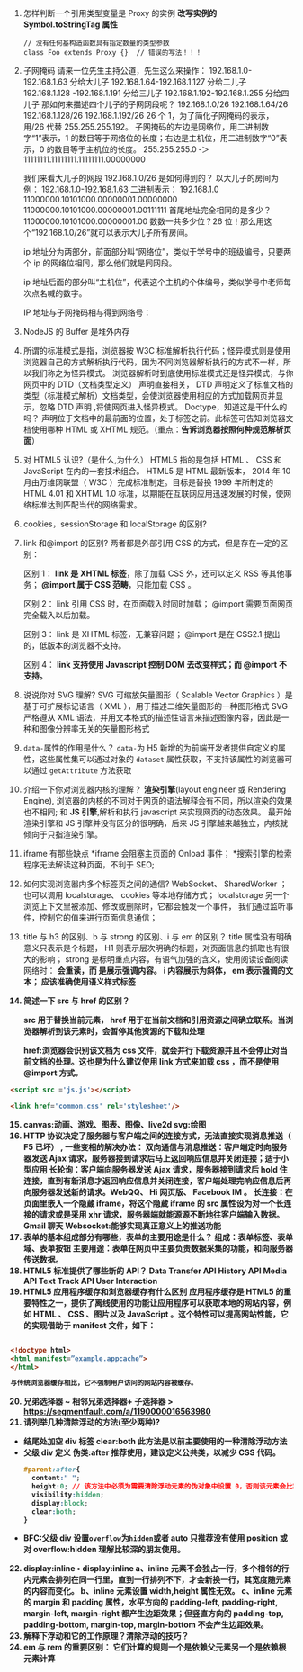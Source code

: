 1. 怎样判断一个引用类型变量是 Proxy 的实例
   **改写实例的 Symbol.toStringTag 属性**

   ```JS
   // 没有任何基构造函数具有指定数量的类型参数
   class Foo extends Proxy {}  // 错误的写法！！！
   ```

2. 子网掩码
   请来一位先生主持公道，先生这么来操作：
   192.168.1.0-192.168.1.63 分给大儿子
   192.168.1.64-192.168.1.127 分给二儿子
   192.168.1.128 -192.168.1.191 分给三儿子
   192.168.1.192-192.168.1.255 分给四儿子
   那如何来描述四个儿子的子网网段呢？
   192.168.1.0/26
   192.168.1.64/26
   192.168.1.128/26
   192.168.1.192/26
   26 个 1，为了简化子网掩码的表示，用/26 代替 255.255.255.192。
   子网掩码的左边是网络位，用二进制数字“1”表示，1 的数目等于网络位的长度；右边是主机位，用二进制数字“0”表示，0 的数目等于主机位的长度。
   255.255.255.0 ‐＞ 11111111.11111111.11111111.00000000

   我们来看大儿子的网段 192.168.1.0/26 是如何得到的？
   以大儿子的房间为例：
   192.168.1.0-192.168.1.63
   二进制表示：
   192.168.1.0
   11000000.10101000.00000001.00000000
   11000000.10101000.00000001.00111111
   首尾地址完全相同的是多少？
   11000000.10101000.00000001.00
   数数一共多少位？26 位！那么用这个“192.168.1.0/26”就可以表示大儿子所有房间。

   ip 地址分为两部分，前面部分叫“网络位”，类似于学号中的班级编号，只要两个 ip 的网络位相同，那么他们就是同网段。

   ip 地址后面的部分叫“主机位”，代表这个主机的个体编号，类似学号中老师每次点名喊的数字。

   IP 地址与子网掩码相与得到网络号：

3. NodeJS 的 Buffer 是堆外内存
4. 所谓的标准模式是指，浏览器按 W3C 标准解析执行代码；怪异模式则是使用浏览器自己的方式解析执行代码，因为不同浏览器解析执行的方式不一样，所以我们称之为怪异模式。
   浏览器解析时到底使用标准模式还是怪异模式，与你网页中的 DTD（文档类型定义） 声明直接相关， DTD 声明定义了标准文档的类型（标准模式解析）文档类型，会使浏览器使用相应的方式加载网页并显示，忽略 DTD 声明 ,将使网页进入怪异模式。
   Doctype，知道这是干什么的吗？
   声明位于文档中的最前面的位置，处于标签之前。此标签可告知浏览器文档使用哪种 HTML 或 XHTML 规范。（重点：**告诉浏览器按照何种规范解析页面**）
5. 对 HTML5 认识?（是什么,为什么）
   HTML5 指的是包括 HTML 、 CSS 和 JavaScript 在内的一套技术组合。
   HTML5 是 HTML 最新版本， 2014 年 10 月由万维网联盟（ W3C ）完成标准制定。目标是替换 1999 年所制定的 HTML 4.01 和 XHTML 1.0 标准，以期能在互联网应用迅速发展的时候，使网络标准达到匹配当代的网络需求。
6. cookies，sessionStorage 和 localStorage 的区别?
7. link 和@import 的区别?
   两者都是外部引用 CSS 的方式，但是存在一定的区别：

   区别 1： **link 是 XHTML 标签**，除了加载 CSS 外，还可以定义 RSS 等其他事务； **@import 属于 CSS 范畴**，只能加载 CSS 。

   区别 2： link 引用 CSS 时，在页面载入时同时加载； @import 需要页面网页完全载入以后加载。

   区别 3： link 是 XHTML 标签，无兼容问题； @import 是在 CSS2.1 提出的，低版本的浏览器不支持。

   区别 4： **link 支持使用 Javascript 控制 DOM 去改变样式；而 @import 不支持。**

8. 说说你对 SVG 理解?
   SVG 可缩放矢量图形（ Scalable Vector Graphics ）是基于可扩展标记语言（ XML ），用于描述二维矢量图形的一种图形格式
   SVG 严格遵从 XML 语法，并用文本格式的描述性语言来描述图像内容，因此是一种和图像分辨率无关的矢量图形格式
9. `data-`属性的作用是什么？
   `data-`为 H5 新增的为前端开发者提供自定义的属性，这些属性集可以通过对象的 `dataset` 属性获取，不支持该属性的浏览器可以通过 `getAttribute` 方法获取
10. 介绍一下你对浏览器内核的理解？
    **渲染引擎**(layout engineer 或 Rendering Engine), 浏览器的内核的不同对于网页的语法解释会有不同，所以渲染的效果也不相同; 和 **JS 引擎**,解析和执行 javascript 来实现网页的动态效果。
    最开始渲染引擎和 JS 引擎并没有区分的很明确，后来 JS 引擎越来越独立，内核就倾向于只指渲染引擎。
11. iframe 有那些缺点
    \*iframe 会阻塞主页面的 Onload 事件； \*搜索引擎的检索程序无法解读这种页面，不利于 SEO;
12. 如何实现浏览器内多个标签页之间的通信?
    WebSocket、 SharedWorker ；
    也可以调用 localstorage、 cookies 等本地存储方式；
    localstorage 另一个浏览上下文里被添加、修改或删除时，它都会触发一个事件，
    我们通过监听事件，控制它的值来进行页面信息通信；
13. title 与 h3 的区别、b 与 strong 的区别、i 与 em 的区别？
    title 属性没有明确意义只表示是个标题， H1 则表示层次明确的标题，对页面信息的抓取也有很大的影响；
    strong 是标明重点内容，有语气加强的含义，使用阅读设备阅读网络时： <strong> 会**重读**，而 <B> 是展示强调内容。
    i 内容展示为斜体， em 表示强调的文本；
    应该准确使用语义样式标签
14. 简述一下 src 与 href 的区别？

    src 用于替换当前元素， href 用于在当前文档和引用资源之间确立联系。当浏览器解析到该元素时，会暂停其他资源的下载和处理

    href:浏览器会识别该文档为 css 文件，就会并行下载资源并且不会停止对当前文档的处理。这也是为什么建议使用 link 方式来加载 css ，而不是使用 @import 方式。

```HTML
<script src ='js.js'></script>

<link href='common.css' rel='stylesheet'/>
```

15. canvas:动画、游戏、图表、图像、live2d svg:绘图
16. HTTP 协议决定了服务器与客户端之间的连接方式，无法直接实现消息推送（ F5 已坏） , 一些变相的解决办法：
    双向通信与消息推送：客户端定时向服务器发送 Ajax 请求，服务器接到请求后马上返回响应信息并关闭连接；适于小型应用
    长轮询：客户端向服务器发送 Ajax 请求，服务器接到请求后 hold 住连接，直到有新消息才返回响应信息并关闭连接，客户端处理完响应信息后再向服务器发送新的请求。WebQQ、 Hi 网页版、 Facebook IM 。
    长连接：在页面里嵌入一个隐蔵 iframe，将这个隐蔵 iframe 的 src 属性设为对一个长连接的请求或是采用 xhr 请求，服务器端就能源源不断地往客户端输入数据。Gmail 聊天
    Websocket:能够实现真正意义上的推送功能
17. 表单的基本组成部分有哪些，表单的主要用途是什么？
    组成：表单标签、表单域、表单按钮
    主要用途：表单在网页中主要负责数据采集的功能，和向服务器传送数据。
18. HTML5 标准提供了哪些新的 API？
    Data Transfer API
    History API
    Media API
    Text Track API
    User Interaction
19. HTML5 应用程序缓存和浏览器缓存有什么区别
    应用程序缓存是 HTML5 的重要特性之一，提供了离线使用的功能让应用程序可以获取本地的网站内容，例如 HTML 、 CSS 、图片以及 JavaScript 。这个特性可以提高网站性能，它的实现借助于 manifest 文件，如下：

```HTML

<!doctype html>
<html manifest=”example.appcache”>
</html>

与传统浏览器缓存相比，它不强制用户访问的网站内容被缓存。
```

20. 兄弟选择器 ~ 相邻兄弟选择器+
    子选择器 >
    https://segmentfault.com/a/1190000016563980
21. 请列举几种清除浮动的方法(至少两种)?

- 结尾处加**空 div 标签** clear:both
  此方法是以前主要使用的一种清除浮动方法
- 父级 div 定义 **伪类:after**
  推荐使用，建议定义公共类，以减少 CSS 代码。
  ```CSS
  #parent:after{
    content:" ";
    height:0; // 该方法中必须为需要清除浮动元素的伪对象中设置 0，否则该元素会比实际高出若干像素；
    visibility:hidden;
    display:block;
    clear:both;
  }
  ```
- **BFC**:父级 div 设置`overflow`为`hidden`或者 auto
  只推荐没有使用 position 或对 overflow:hidden 理解比较深的朋友使用。

22. display:inline
    • display:inline
    a、inline 元素不会独占一行，多个相邻的行内元素会排列在同一行里，直到一行排列不下，才会新换一行，其宽度随元素的内容而变化。
    b、inline 元素设置 width,height 属性无效。
    c、inline 元素的 margin 和 padding 属性，水平方向的 padding-left, padding-right, margin-left, margin-right 都产生边距效果；但竖直方向的 padding-top, padding-bottom, margin-top, margin-bottom 不会产生边距效果。
23. 解释下浮动和它的工作原理？清除浮动的技巧？
24. em 与 rem 的重要区别： 它们计算的规则一个是依赖父元素另一个是依赖根元素计算
